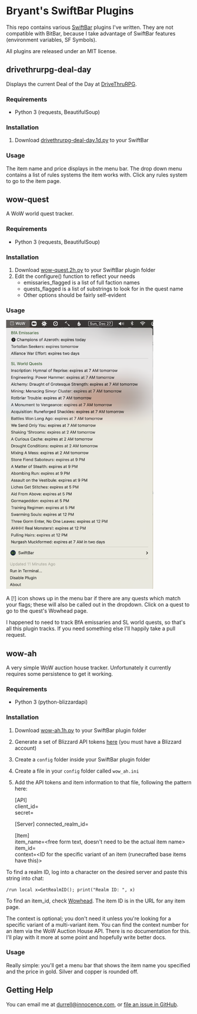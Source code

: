 # Bryant's SwiftBar Plugins

This repo contains various [SwiftBar](https://github.com/swiftbar/SwiftBar) plugins 
I've written. They are not compatible with BitBar, because I take advantage of 
SwiftBar features (environment variables, SF Symbols).

All plugins are released under an MIT license.

## drivethrurpg-deal-day

Displays the current Deal of the Day at [DriveThruRPG](https://www.drivethrurpg.com/).

### Requirements

* Python 3 (requests, BeautifulSoup)

### Installation 

1. Download [drivethrurpg-deal-day.1d.py](https://github.com/BryantD/swiftbar-plugins/blob/main/Games/drivethrurpg-deal-day.1d.py) to your SwiftBar

### Usage

The item name and price displays in the menu bar. The drop down menu contains a list of 
rules systems the item works with. Click any rules system to go to the item page.

## wow-quest

A WoW world quest tracker.

### Requirements

* Python 3 (requests, BeautifulSoup)

### Installation

1. Download [wow-quest.2h.py](https://github.com/BryantD/swiftbar-plugins/blob/main/Games/wow-quest.2h.py) to your SwiftBar plugin folder
1. Edit the configure() function to reflect your needs
    * emissaries_flagged is a list of full faction names
    * quests_flagged is a list of substrings to look for in the quest name
    * Other options should be fairly self-evident

### Usage

<img src="https://github.com/BryantD/swiftbar-plugins/blob/main/images/wow-quests-doc-image-01.png" alt="Plugin example" width=400>

A [!] icon shows up in the menu bar if there are any quests which match
your flags; these will also be called out in the dropdown. Click on a 
quest to go to the quest's Wowhead page.

I happened to need to track BfA emissaries and SL world quests, so
that's all this plugin tracks. If you need something else I'll
happily take a pull request.

## wow-ah

A very simple WoW auction house tracker. Unfortunately it currently requires some
persistence to get it working.

### Requirements

* Python 3 (python-blizzardapi)

### Installation

1. Download [wow-ah.1h.py](https://github.com/BryantD/swiftbar-plugins/blob/main/Games/wow-ah.1h.py) to your SwiftBar plugin folder
1. Generate a set of Blizzard API tokens [here](https://develop.battle.net/access/clients) (you must have a Blizzard account)
1. Create a ``config`` folder inside your SwiftBar plugin folder
1. Create a file in your ``config`` folder called ``wow_ah.ini``
1. Add the API tokens and item information to that file, following the pattern here:

    [API]  
    client_id=<created in step two>  
    secret=<created in step two>  

    [Server]
    connected_realm_id=<realm ID>

    [Item]  
    item_name=<free form text, doesn't need to be the actual item name>  
    item_id=<WoW item ID>  
    context=<ID for the specific variant of an item (runecrafted base items have this)>  

To find a realm ID, log into a character on the desired server and paste this 
string into chat:

	/run local x=GetRealmID(); print("Realm ID: ", x)

To find an item_id, check [Wowhead](https://www.wowhead.com). The item ID is in the URL for any item page.

The context is optional; you don't need it unless you're looking for a specific 
variant of a multi-variant item. You can find the context number for an item via
the WoW Auction House API. There is no documentation for this. I'll play with it more
at some point and hopefully write better docs.

### Usage

Really simple: you'll get a menu bar that shows the item name you specified and
the price in gold. Silver and copper is rounded off.

## Getting Help

You can email me at durrell@innocence.com, or [file an issue in
GitHub](https://github.com/BryantD/swiftbar-plugins/issues).

